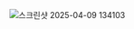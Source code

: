 ![스크린샷 2025-04-09 134103](https://github.com/user-attachments/assets/28469dd0-f5ef-4753-b80e-d8b2ee537b4c)
